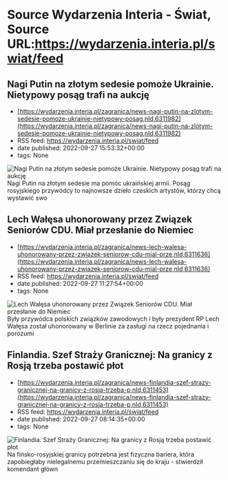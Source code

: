 # Source Wydarzenia Interia - Świat, Source URL:https://wydarzenia.interia.pl/swiat/feed

## Nagi Putin na złotym sedesie pomoże Ukrainie. Nietypowy posąg trafi na aukcję
 - [https://wydarzenia.interia.pl/zagranica/news-nagi-putin-na-zlotym-sedesie-pomoze-ukrainie-nietypowy-posag,nId,6311982](https://wydarzenia.interia.pl/zagranica/news-nagi-putin-na-zlotym-sedesie-pomoze-ukrainie-nietypowy-posag,nId,6311982)
 - RSS feed: https://wydarzenia.interia.pl/swiat/feed
 - date published: 2022-09-27 15:53:32+00:00
 - tags: None

<p><a href="https://wydarzenia.interia.pl/zagranica/news-nagi-putin-na-zlotym-sedesie-pomoze-ukrainie-nietypowy-posag,nId,6311982"><img align="left" alt="Nagi Putin na złotym sedesie pomoże Ukrainie. Nietypowy posąg trafi na aukcję" src="https://i.iplsc.com/nagi-putin-na-zlotym-sedesie-pomoze-ukrainie-nietypowy-posag/000G4JXUEN1ACS2V-C321.jpg" /></a>Nagi Putin na złotym sedesie ma pomóc ukraińskiej armii. Posąg rosyjskiego przywódcy to najnowsze dzieło czeskich artystów, którzy chcą wystawić swo

## Lech Wałęsa uhonorowany przez Związek Seniorów CDU. Miał przesłanie do Niemiec
 - [https://wydarzenia.interia.pl/zagranica/news-lech-walesa-uhonorowany-przez-zwiazek-seniorow-cdu-mial-prze,nId,6311636](https://wydarzenia.interia.pl/zagranica/news-lech-walesa-uhonorowany-przez-zwiazek-seniorow-cdu-mial-prze,nId,6311636)
 - RSS feed: https://wydarzenia.interia.pl/swiat/feed
 - date published: 2022-09-27 11:27:54+00:00
 - tags: None

<p><a href="https://wydarzenia.interia.pl/zagranica/news-lech-walesa-uhonorowany-przez-zwiazek-seniorow-cdu-mial-prze,nId,6311636"><img align="left" alt="Lech Wałęsa uhonorowany przez Związek Seniorów CDU. Miał przesłanie do Niemiec" src="https://i.iplsc.com/lech-walesa-uhonorowany-przez-zwiazek-seniorow-cdu-mial-prze/000G4HRF24DIGTP3-C321.jpg" /></a>Były przywódca polskich związków zawodowych i były prezydent RP Lech Wałęsa został uhonorowany w Berlinie za zasługi na rzecz pojednania i porozumi

## Finlandia. Szef Straży Granicznej: Na granicy z Rosją trzeba postawić płot
 - [https://wydarzenia.interia.pl/zagranica/news-finlandia-szef-strazy-granicznej-na-granicy-z-rosja-trzeba-p,nId,6311453](https://wydarzenia.interia.pl/zagranica/news-finlandia-szef-strazy-granicznej-na-granicy-z-rosja-trzeba-p,nId,6311453)
 - RSS feed: https://wydarzenia.interia.pl/swiat/feed
 - date published: 2022-09-27 08:14:35+00:00
 - tags: None

<p><a href="https://wydarzenia.interia.pl/zagranica/news-finlandia-szef-strazy-granicznej-na-granicy-z-rosja-trzeba-p,nId,6311453"><img align="left" alt="Finlandia. Szef Straży Granicznej: Na granicy z Rosją trzeba postawić płot" src="https://i.iplsc.com/finlandia-szef-strazy-granicznej-na-granicy-z-rosja-trzeba-p/000G4GRFRTUSI57K-C321.jpg" /></a>Na fińsko-rosyjskiej granicy potrzebna jest fizyczna bariera, która zapobiegłaby nielegalnemu przemieszczaniu się do kraju - stwierdził komendant główn
